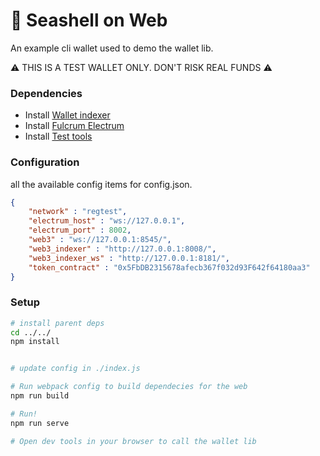 # 🐚  Seashell on Web

An example cli wallet used to demo the wallet lib.


⚠️ THIS IS A TEST WALLET ONLY. DON'T RISK REAL FUNDS ⚠️


### Dependencies

- Install [Wallet indexer](https://github.com/tetherto/lib-wallet-indexer)
- Install [Fulcrum Electrum](https://github.com/cculianu/Fulcrum)
- Install [Test tools](https://github.com/tetherto/wallet-lib-test-tools)


### Configuration
all the available config items for config.json.
```json
{
    "network" : "regtest",
    "electrum_host" : "ws://127.0.0.1",
    "electrum_port" : 8002,
    "web3" : "ws://127.0.0.1:8545/",
    "web3_indexer" : "http://127.0.0.1:8008/",
    "web3_indexer_ws" : "http://127.0.0.1:8181/",
    "token_contract" : "0x5FbDB2315678afecb367f032d93F642f64180aa3"
}

```

### Setup
```bash
# install parent deps
cd ../../
npm install


# update config in ./index.js

# Run webpack config to build dependecies for the web
npm run build

# Run!
npm run serve

# Open dev tools in your browser to call the wallet lib
```
